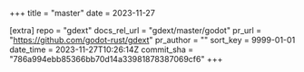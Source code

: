 +++
title = "master"
date = 2023-11-27

[extra]
repo = "gdext"
docs_rel_url = "gdext/master/godot"
pr_url = "https://github.com/godot-rust/gdext"
pr_author = ""
sort_key = 9999-01-01
date_time = 2023-11-27T10:26:14Z
commit_sha = "786a994ebb85366bb70d14a33981878387069cf6"
+++


